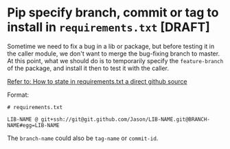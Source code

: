 # Pip specify branch, commit or tag to install in `requirements.txt` [DRAFT]

Sometime we need to fix a bug in a lib or package, but before testing it in the caller module, we don't want to merge the bug-fixing branch to master.
At this point, what we should do is to temporarily specify the `feature-branch` of the package, and install it then to test it with the caller.

[Refer to: How to state in requirements.txt a direct github source](https://stackoverflow.com/a/35998253/9172013)

Format:
```
# requirements.txt

LIB-NAME @ git+ssh://git@git.github.com/Jason/LIB-NAME.git@BRANCH-NAME#egg=LIB-NAME
```

The `branch-name` could also be `tag-name` or `commit-id`.